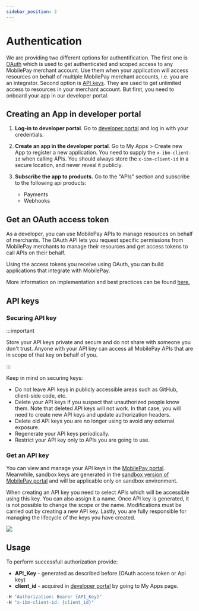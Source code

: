 ```yaml
---
sidebar_position: 2
---
```


# Authentication

We are providing two different options for authentification. The first one is [OAuth](#get-an-oauth-access-token) which is used to get authenticated and scoped access to any MobilePay merchant account. Use them when your application will access resources on behalf of multiple MobilePay merchant accounts, i.e. you are an integrator. Second option is [API keys](#api-keys). They are used to get unlimited access to resources in your merchant account. But first, you need to onboard your app in our developer portal.

## Creating an App in developer portal

1. **Log-in to developer portal**. Go to [developer portal](https://developer.mobilepay.dk/) and log in with your credentials.

2. **Create an app in the developer portal**. Go to My Apps > Create new App to register a new application. You need to supply the `x-ibm-client-id` when calling APIs. You should always store the `x-ibm-client-id` in a secure location, and never reveal it publicly.

3. **Subscribe the app to products.** Go to the "APIs" section and subscribe to the following api products:
    * Payments
    * Webhooks

## Get an OAuth access token

As a developer, you can use MobilePay APIs to manage resources on behalf of merchants. The OAuth API lets you request specific permissions from MobilePay merchants to manage their resources and get access tokens to call APIs on their behalf. 

Using the access tokens you receive using OAuth, you can build applications that integrate with MobilePay.

More information on implementation and best practices can be found [here.](https://developer.mobilepay.dk/developersupport/openid/)

## API keys

### Securing API key 


:::important

Store your API keys private and secure and do not share with someone you don't trust. Anyone with your API key can access all MobilePay APIs that are in scope of that key on behalf of you.

:::

 Keep in mind on securing keys: 
* Do not leave API keys in publicly accessible areas such as GitHub, client-side code, etc.
* Delete your API keys if you suspect that unauthorized people know them. Note that deleted API keys will not work. In that case, you will need to create new API keys and update authorization headers.
* Delete old API keys you are no longer using to avoid any external exposure.
* Regenerate your API keys periodically.
* Restrict your API key only to APIs you are going to use.

### Get an API key
You can view and manage your API keys in the [MobilePay portal](https://beta-admin.mobilepay.dk/settings/apikeys). Meanwhile, sandbox keys are generated in the [sandbox version of MobilePay portal](https://sandprod-beta-admin.mobilepay.dk/settings/apikeys) and will be applicable only on sandbox environment.

When creating an API key you need to select APIs which will be accessible using this key. You can also assign it a name. Once API key is generated, it is not  possible to change the scope or the name. Modifications must be carried out by creating a new API key. Lastly, you are fully responsible for managing the lifecycle of the keys you have created.

![](/img/api-key.gif)

## Usage

To perform successfull authorization provide:
* **API_Key** - generated as described before (OAuth access token or Api key)
* **client_id** - acquired in [developer portal](https://developer.mobilepay.dk/application/) by going to My Apps page.

```jsx
-H "Authorization: Bearer {API_Key}"
-H "x-ibm-client-id: {client_id}"
```
